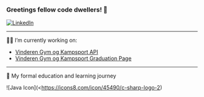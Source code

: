 ### Greetings fellow code dwellers! 👋

[![LinkedIn](https://img.shields.io/badge/LinkedIn-blue?style=flat-square&logo=linkedin)](https://www.linkedin.com/in/huy-xuan-nguyen-299717212/)

---

🔭👯 I’m currently working on:

- [Vinderen Gym og Kampsport API](https://github.com/Hustlenut/VinderenApi)
- [Vinderen Gym og Kampsport Graduation Page](https://github.com/Hustlenut/vinderengymgrad)

---

🌱 My formal education and learning journey

![Java Icon](<https://icons8.com/icon/45490/c-sharp-logo-2)


<!--
**Hustlenut/Hustlenut** is a ✨ _special_ ✨ repository because its `README.md` (this file) appears on your GitHub profile.

Here are some ideas to get you started:

- 🔭 I’m currently working on ...
- 🌱 I’m currently learning ...
- 👯 I’m looking to collaborate on ...
- 🤔 I’m looking for help with ...
- 💬 Ask me about ...
- 📫 How to reach me: ...
- 😄 Pronouns: ...
- ⚡ Fun fact: ...
-->

